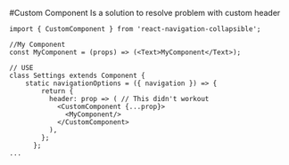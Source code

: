#Custom Component
Is a solution to resolve problem with custom header
```JS
import { CustomComponent } from 'react-navigation-collapsible';

//My Component
const MyComponent = (props) => (<Text>MyComponent</Text>);

// USE
class Settings extends Component {
    static navigationOptions = ({ navigation }) => {
        return {
          header: prop => ( // This didn't workout
            <CustomComponent {...prop}>
              <MyComponent/>
            </CustomComponent>
          ),
        };
      };
...
```
